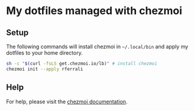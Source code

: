 # My dotfiles managed with chezmoi

## Setup

The following commands will install chezmoi in `~/.local/bin` and apply my dotfiles to your home directory.

```bash
sh -c "$(curl -fsLS get.chezmoi.io/lb)" # install chezmoi
chezmoi init --apply rferrali
```

## Help

For help, please visit the [chezmoi documentation](https://www.chezmoi.io/docs/).